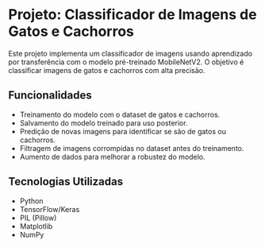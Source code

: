 # Projeto: Classificador de Imagens de Gatos e Cachorros

Este projeto implementa um classificador de imagens usando aprendizado por transferência com o modelo pré-treinado MobileNetV2. O objetivo é classificar imagens de gatos e cachorros com alta precisão.

## Funcionalidades
- Treinamento do modelo com o dataset de gatos e cachorros.
- Salvamento do modelo treinado para uso posterior.
- Predição de novas imagens para identificar se são de gatos ou cachorros.
- Filtragem de imagens corrompidas no dataset antes do treinamento.
- Aumento de dados para melhorar a robustez do modelo.

## Tecnologias Utilizadas
- Python
- TensorFlow/Keras
- PIL (Pillow)
- Matplotlib
- NumPy
